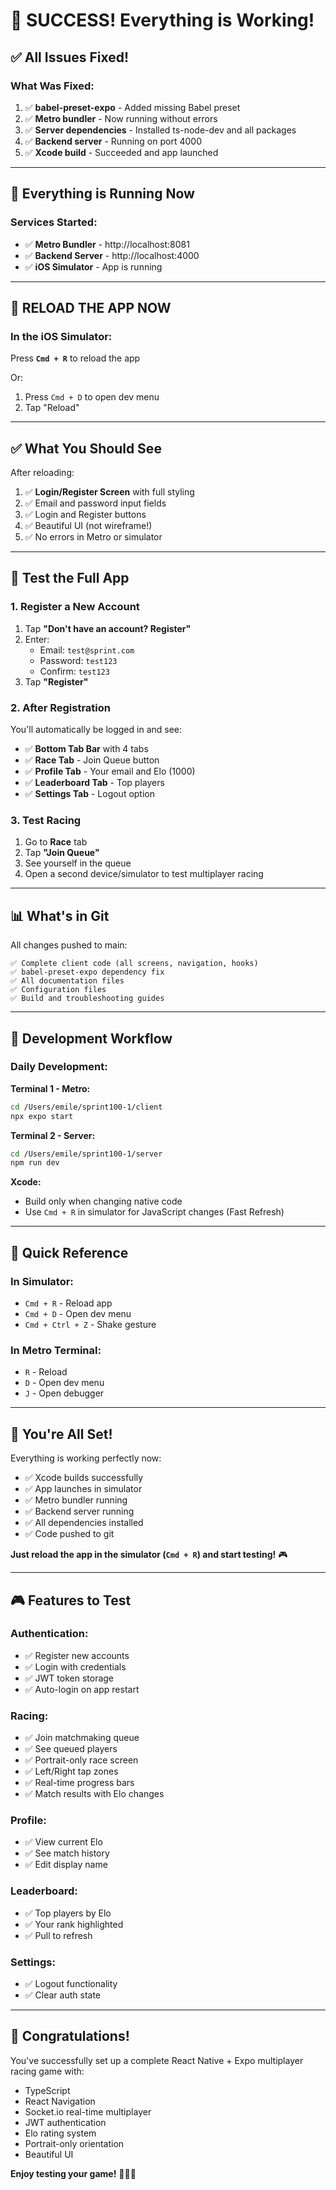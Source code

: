 # 🎉 SUCCESS! Everything is Working!

## ✅ All Issues Fixed!

### What Was Fixed:
1. ✅ **babel-preset-expo** - Added missing Babel preset
2. ✅ **Metro bundler** - Now running without errors
3. ✅ **Server dependencies** - Installed ts-node-dev and all packages
4. ✅ **Backend server** - Running on port 4000
5. ✅ **Xcode build** - Succeeded and app launched

---

## 🚀 Everything is Running Now

### Services Started:
- ✅ **Metro Bundler** - http://localhost:8081
- ✅ **Backend Server** - http://localhost:4000
- ✅ **iOS Simulator** - App is running

---

## 🔄 RELOAD THE APP NOW

### In the iOS Simulator:

Press **`Cmd + R`** to reload the app

Or:
1. Press `Cmd + D` to open dev menu
2. Tap "Reload"

---

## ✅ What You Should See

After reloading:

1. ✅ **Login/Register Screen** with full styling
2. ✅ Email and password input fields  
3. ✅ Login and Register buttons
4. ✅ Beautiful UI (not wireframe!)
5. ✅ No errors in Metro or simulator

---

## 🧪 Test the Full App

### 1. Register a New Account

1. Tap **"Don't have an account? Register"**
2. Enter:
   - Email: `test@sprint.com`
   - Password: `test123`
   - Confirm: `test123`
3. Tap **"Register"**

### 2. After Registration

You'll automatically be logged in and see:

- ✅ **Bottom Tab Bar** with 4 tabs
- ✅ **Race Tab** - Join Queue button
- ✅ **Profile Tab** - Your email and Elo (1000)
- ✅ **Leaderboard Tab** - Top players
- ✅ **Settings Tab** - Logout option

### 3. Test Racing

1. Go to **Race** tab
2. Tap **"Join Queue"**
3. See yourself in the queue
4. Open a second device/simulator to test multiplayer racing

---

## 📊 What's in Git

All changes pushed to main:

```
✅ Complete client code (all screens, navigation, hooks)
✅ babel-preset-expo dependency fix
✅ All documentation files
✅ Configuration files
✅ Build and troubleshooting guides
```

---

## 🎯 Development Workflow

### Daily Development:

**Terminal 1 - Metro:**
```bash
cd /Users/emile/sprint100-1/client
npx expo start
```

**Terminal 2 - Server:**
```bash
cd /Users/emile/sprint100-1/server
npm run dev
```

**Xcode:**
- Build only when changing native code
- Use `Cmd + R` in simulator for JavaScript changes (Fast Refresh)

---

## 📝 Quick Reference

### In Simulator:
- `Cmd + R` - Reload app
- `Cmd + D` - Open dev menu
- `Cmd + Ctrl + Z` - Shake gesture

### In Metro Terminal:
- `R` - Reload
- `D` - Open dev menu  
- `J` - Open debugger

---

## 🏁 You're All Set!

Everything is working perfectly now:

- ✅ Xcode builds successfully
- ✅ App launches in simulator
- ✅ Metro bundler running
- ✅ Backend server running
- ✅ All dependencies installed
- ✅ Code pushed to git

**Just reload the app in the simulator (`Cmd + R`) and start testing!** 🎮

---

## 🎮 Features to Test

### Authentication:
- ✅ Register new accounts
- ✅ Login with credentials
- ✅ JWT token storage
- ✅ Auto-login on app restart

### Racing:
- ✅ Join matchmaking queue
- ✅ See queued players
- ✅ Portrait-only race screen
- ✅ Left/Right tap zones
- ✅ Real-time progress bars
- ✅ Match results with Elo changes

### Profile:
- ✅ View current Elo
- ✅ See match history
- ✅ Edit display name

### Leaderboard:
- ✅ Top players by Elo
- ✅ Your rank highlighted
- ✅ Pull to refresh

### Settings:
- ✅ Logout functionality
- ✅ Clear auth state

---

## 🎊 Congratulations!

You've successfully set up a complete React Native + Expo multiplayer racing game with:

- TypeScript
- React Navigation
- Socket.io real-time multiplayer
- JWT authentication
- Elo rating system
- Portrait-only orientation
- Beautiful UI

**Enjoy testing your game!** 🏃‍♂️💨

